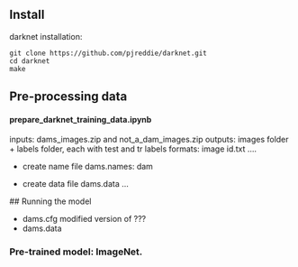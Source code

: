 ## Install

darknet installation:

```
git clone https://github.com/pjreddie/darknet.git
cd darknet
make
```


## Pre-processing data

#### prepare_darknet_training_data.ipynb
inputs: dams_images.zip and not_a_dam_images.zip
outputs: images folder + labels folder, each with test and tr
labels formats: image id.txt
    ….

+ create name file
    dams.names:
        dam

+ create data file
    dams.data
        …

## Running the model
+ dams.cfg
    modified version of ???
+ dams.data

### Pre-trained model: ImageNet.
